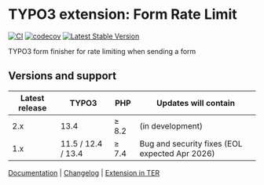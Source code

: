 # TYPO3 extension: Form Rate Limit

[![CI](https://github.com/brotkrueml/typo3-form-rate-limit/actions/workflows/ci.yml/badge.svg)](https://github.com/brotkrueml/typo3-form-rate-limit/actions/workflows/ci.yml)
[![codecov](https://codecov.io/gh/brotkrueml/typo3-form-rate-limit/graph/badge.svg?token=W3BRY34FWC)](https://codecov.io/gh/brotkrueml/typo3-form-rate-limit)
[![Latest Stable Version](https://img.shields.io/packagist/v/brotkrueml/typo3-form-rate-limit.svg?label=stable)](https://packagist.org/packages/brotkrueml/typo3-form-rate-limit)

TYPO3 form finisher for rate limiting when sending a form

## Versions and support

| Latest release | TYPO3              | PHP   | Updates will contain                           |
|----------------|--------------------|-------|------------------------------------------------|
| 2.x            | 13.4               | ≥ 8.2 | (in development)                               |
| 1.x            | 11.5 / 12.4 / 13.4 | ≥ 7.4 | Bug and security fixes (EOL expected Apr 2026) |

[Documentation](https://docs.typo3.org/p/brotkrueml/typo3-form-rate-limit/main/en-us/) |
[Changelog](https://github.com/brotkrueml/typo3-form-rate-limit/blob/main/CHANGELOG.md) |
[Extension in TER](https://extensions.typo3.org/extension/form_rate_limit)
